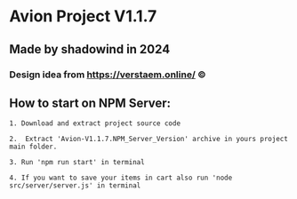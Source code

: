 # Avion Project V1.1.7

## Made by shadowind in 2024

### Design idea from https://verstaem.online/ ©

## How to start on NPM Server:

    1. Download and extract project source code

    2.  Extract 'Avion-V1.1.7.NPM_Server_Version' archive in yours project main folder.

    3. Run 'npm run start' in terminal

    4. If you want to save your items in cart also run 'node src/server/server.js' in terminal
